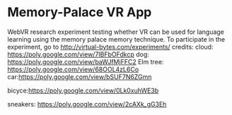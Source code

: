 # Memory-Palace VR App
WebVR research experiment testing whether VR can be used for language learning using the memory palace memory technique.
To participate in the experiment, go to http://virtual-bytes.com/experiments/
credits: 
cloud: https://poly.google.com/view/7IBFbOFdkcp
dog: https://poly.google.com/view/baWJfMjFFC2
Elm tree: https://poly.google.com/view/68OOL4zL6Co
car:https://poly.google.com/view/bSUF7N6ZGmn

bicyce:https://poly.google.com/view/0Lk0xuhWE3b

sneakers: https://poly.google.com/view/2cAXk_gG3Eh


